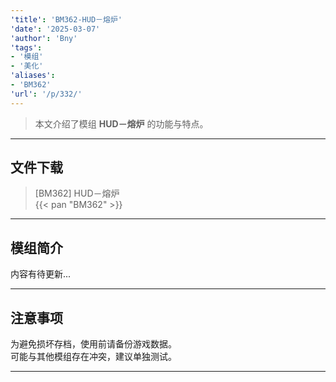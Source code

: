 ```yaml
---
'title': 'BM362-HUD－熔炉'
'date': '2025-03-07'
'author': 'Bny'
'tags':
- '模组'
- '美化'
'aliases':
- 'BM362'
'url': '/p/332/'
---
```


> 本文介绍了模组 **HUD－熔炉** 的功能与特点。

---

## 文件下载

> [BM362] HUD－熔炉  
{{< pan "BM362" >}}  

---

## 模组简介

>  
内容有待更新...  

---

## 注意事项

>  
为避免损坏存档，使用前请备份游戏数据。  
可能与其他模组存在冲突，建议单独测试。  

---

